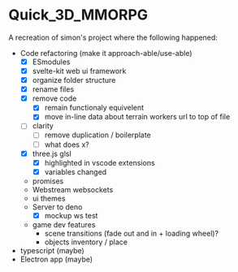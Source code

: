# Quick_3D_MMORPG

A recreation of simon's project where the following happened:

- Code refactoring (make it approach-able/use-able)
  - [x] ESmodules
  - [x] svelte-kit web ui framework
  - [x] organize folder structure
  - [x] rename files
  - [x] remove code
    - [x] remain functionaly equivelent
    - [x] move in-line data about terrain workers url to top of file
  - [ ] clarity
    - [ ] remove duplication / boilerplate
    - [ ] what does x?
  - [x] three.js glsl
    - [x] highlighted in vscode extensions
    - [x] variables changed
  - promises
  - Webstream websockets
  - ui themes
  - Server to deno
    - [x] mockup ws test
  - game dev features
    - scene transitions (fade out and in + loading wheel)?
    - objects inventory / place
- typescript (maybe)
- Electron app (maybe)
